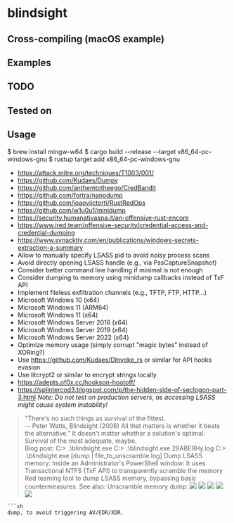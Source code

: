 
# blindsight
## Cross-compiling (macOS example)
## Examples
## TODO
## Tested on
## Usage
$ brew install mingw-w64
$ cargo build --release --target x86_64-pc-windows-gnu
$ rustup target add x86_64-pc-windows-gnu
* <https://attack.mitre.org/techniques/T1003/001/>
* <https://github.com/Kudaes/Dumpy>
* <https://github.com/anthemtotheego/CredBandit>
* <https://github.com/fortra/nanodump>
* <https://github.com/joaoviictorti/RustRedOps>
* <https://github.com/w1u0u1/minidump>
* <https://security.humanativaspa.it/an-offensive-rust-encore>
* <https://www.ired.team/offensive-security/credential-access-and-credential-dumping>
* <https://www.synacktiv.com/en/publications/windows-secrets-extraction-a-summary>
* Allow to manually specify LSASS pid to avoid noisy process scans
* Avoid directly opening LSASS handle (e.g., via PssCaptureSnapshot)
* Consider better command line handling if minimal is not enough
* Consider dumping to memory using minidump callbacks instead of TxF API
* Implement fileless exfiltration channels (e.g., TFTP, FTP, HTTP...)
* Microsoft Windows 10 (x64)
* Microsoft Windows 11 (ARM64)
* Microsoft Windows 11 (x64)
* Microsoft Windows Server 2016 (x64)
* Microsoft Windows Server 2019 (x64)
* Microsoft Windows Server 2022 (x64)
* Optimize memory usage (simply corrupt "magic bytes" instead of XORing?)
* Use https://github.com/Kudaes/DInvoke_rs or similar for API hooks evasion
* Use litcrypt2 or similar to encrypt strings locally
* https://adepts.of0x.cc/hookson-hootoff/
* https://splintercod3.blogspot.com/p/the-hidden-side-of-seclogon-part-3.html
*Note: Do not test on production servers, as accessing LSASS might cause system instability!*
>
> "There's no such things as survival of the fittest.  
> -- Peter Watts, Blindsight (2006)
> All that matters is whether it beats the alternative."
> It doesn't matter whether a solution's optimal.  
> Survival of the most adequate, maybe.  
Blog post:
C:\> .\blindsight.exe
C:\> .\blindsight.exe 29ABE9Hy.log
C:\> .\blindsight.exe [dump | file_to_unscramble.log]
Dump LSASS memory:
Inside an Administrator's PowerShell window:
It uses Transactional NTFS (TxF API) to transparently scramble the memory
Red teaming tool to dump LSASS memory, bypassing basic countermeasures.
See also:
Unscramble memory dump:
[![](https://img.shields.io/badge/mastodon-%40raptor-purple.svg)](https://infosec.exchange/@raptor)
[![](https://img.shields.io/badge/twitter-%400xdea-blue.svg)](https://twitter.com/0xdea)
[![](https://img.shields.io/github/forks/0xdea/blindsight.svg?style=flat&color=green)](https://github.com/0xdea/blindsight)
[![](https://img.shields.io/github/stars/0xdea/blindsight.svg?style=flat&color=yellow)](https://github.com/0xdea/blindsight)
[![](https://img.shields.io/github/watchers/0xdea/blindsight.svg?style=flat&color=red)](https://github.com/0xdea/blindsight)
```
```sh
dump, to avoid triggering AV/EDR/XDR.
